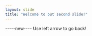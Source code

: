 ```yaml
---
layout: slide
title: "Welcome to out second slide!"
---
```

-----new----
Use left arrow to go back!  
